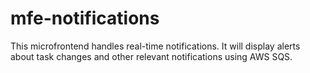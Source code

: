 # mfe-notifications
This microfrontend handles real-time notifications. It will display alerts about task changes and other relevant notifications using AWS SQS.
